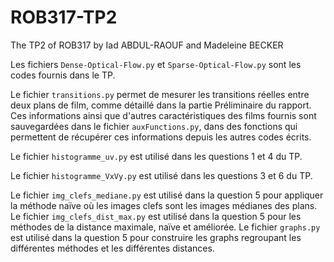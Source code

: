 # ROB317-TP2
The TP2 of ROB317 by Iad ABDUL-RAOUF and Madeleine BECKER


Les fichiers `Dense-Optical-Flow.py` et `Sparse-Optical-Flow.py` sont les codes fournis dans le TP.

Le fichier `transitions.py` permet de mesurer les transitions réelles entre deux plans de film, comme détaillé dans la partie Préliminaire du rapport. Ces informations ainsi que d'autres caractéristiques des films fournis sont sauvegardées dans le fichier `auxFunctions.py`, dans des fonctions qui permettent de récupérer ces informations depuis les autres codes écrits.

Le fichier `histogramme_uv.py` est utilisé dans les questions 1 et 4 du TP.

Le fichier `histogramme_VxVy.py` est utilisé dans les questions 3 et 6 du TP.

Le fichier `img_clefs_mediane.py` est utilisé dans la question 5 pour appliquer la méthode naïve où les images clefs sont les images médianes des plans. 
Le fichier `img_clefs_dist_max.py` est utilisé dans la question 5 pour les méthodes de la distance maximale, naïve et améliorée.
Le fichier `graphs.py` est utilisé dans la question 5 pour construire les graphs regroupant les différentes méthodes et les différentes distances.